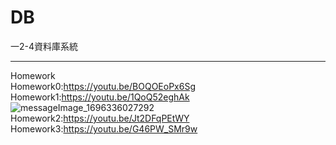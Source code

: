 # DB
一2-4資料庫系統
***
Homework  
Homework0:https://youtu.be/BOQOEoPx6Sg  
Homework1:https://youtu.be/1QoQ52eghAk
![messageImage_1696336027292](https://github.com/willchiou1012/DB/assets/113057094/7614d07e-5db5-40be-9310-97772d03b149)  
Homework2:https://youtu.be/Jt2DFqPEtWY
Homework3:https://youtu.be/G46PW_SMr9w

